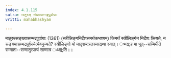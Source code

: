 ```yaml
---
index: 4.1.115
sutra: मातुरुत्‌ संख्यासम्भद्रपूर्वायाः
vritti: mahabhashyam

---
```

 मातुरुत्सङ्ख्यासम्भद्रपूर्वायाः (1361) (स्त्रीलिङ्गनिर्देशसमर्थकभाष्यम्) किमर्थं स्त्रीलिङ्गेन निर्देशः क्रियते, न सङ्ख्यासम्भद्रपूर्वस्येत्येवमुच्यते? स्त्रीलिङ्गो यो मातृशब्दस्तस्माद्यथा स्यात्। ःथ्द्य;ह मा भूत्--सम्मिमीते सम्माता--सम्मातुरपत्यं साम्मात्र ःथ्द्य;ति।। 